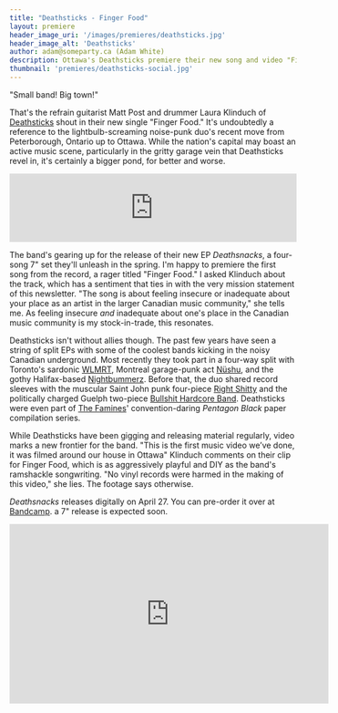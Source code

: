 ```yaml
---
title: "Deathsticks - Finger Food"
layout: premiere
header_image_uri: '/images/premieres/deathsticks.jpg'
header_image_alt: 'Deathsticks'
author: adam@someparty.ca (Adam White)
description: Ottawa's Deathsticks premiere their new song and video "Finger Food" from their upcoming EP Deathsnacks.
thumbnail: 'premieres/deathsticks-social.jpg'
---
```


"Small band! Big town!"

That's the refrain guitarist Matt Post and drummer Laura Klinduch of [Deathsticks](https://buysomedeathsticks.bandcamp.com/) shout in their new single "Finger Food." It's undoubtedly a reference to the lightbulb-screaming noise-punk duo's recent move from Peterborough, Ontario up to Ottawa. While the nation's capital may boast an active music scene, particularly in the gritty garage vein that Deathsticks revel in, it's certainly a bigger pond, for better and worse.

<iframe style="border: 0; width: 100%; height: 120px;" src="https://bandcamp.com/EmbeddedPlayer/album=2948844392/size=large/bgcol=ffffff/linkcol=0687f5/tracklist=false/artwork=small/track=1405792995/transparent=true/" seamless><a href="http://buysomedeathsticks.bandcamp.com/album/deathsnacks">Deathsnacks by Deathsticks</a></iframe>

The band's gearing up for the release of their new EP *Deathsnacks*, a four-song 7" set they'll unleash in the spring. I'm happy to premiere the first song from the record, a rager titled "Finger Food." I asked Klinduch about the track, which has a sentiment that ties in with the very mission statement of this newsletter. "The song is about feeling insecure or inadequate about your place as an artist in the larger Canadian music community," she tells me. As feeling insecure *and* inadequate about one's place in the Canadian music community is my stock-in-trade, this resonates.

Deathsticks isn't without allies though. The past few years have seen a string of split EPs with some of the coolest bands kicking in the noisy Canadian underground. Most recently they took part in a four-way split with Toronto's sardonic [WLMRT](https://wlmrt.bandcamp.com), Montreal garage-punk act [Nüshu](https://nushu.bandcamp.com/), and the gothy Halifax-based [Nightbummerz](https://nightbummerz.bandcamp.com/). Before that, the duo shared record sleeves with the muscular Saint John punk four-piece [Right Shitty](https://rightshitty.bandcamp.com/) and the politically charged Guelph two-piece [Bullshit Hardcore Band](https://onedimensionalband.bandcamp.com). Deathsticks were even part of [The Famines](https://thefamines.bandcamp.com)' convention-daring *Pentagon Black* paper compilation series.

While Deathsticks have been gigging and releasing material regularly, video marks a new frontier for the band. "This is the first music video we’ve done, it was filmed around our house in Ottawa" Klinduch comments on their clip for Finger Food, which is as aggressively playful and DIY as the band's ramshackle songwriting. "No vinyl records were harmed in the making of this video," she lies. The footage says otherwise.

*Deathsnacks* releases digitally on April 27. You can pre-order it over at
[Bandcamp](https://buysomedeathsticks.bandcamp.com/album/deathsnacks). a 7" release is expected soon.

<iframe width="560" height="315" src="https://www.youtube.com/embed/y-0aHfNhZjo" frameborder="0" allow="autoplay; encrypted-media" allowfullscreen></iframe>
